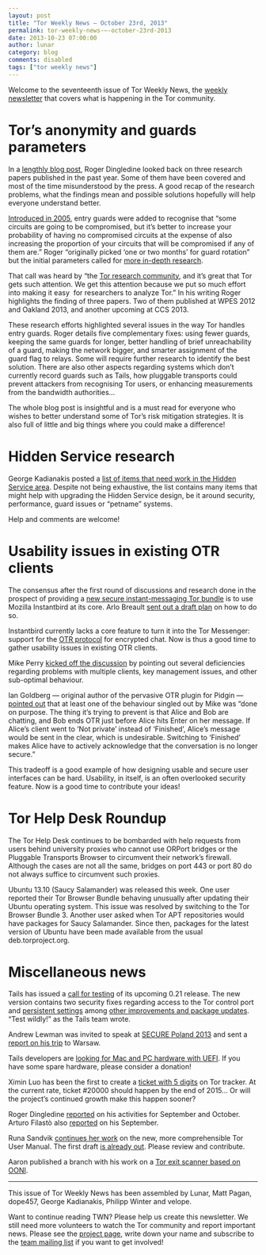 ```yaml
---
layout: post
title: "Tor Weekly News — October 23rd, 2013"
permalink: tor-weekly-news-—-october-23rd-2013
date: 2013-10-23 07:00:00
author: lunar
category: blog
comments: disabled
tags: ["tor weekly news"]
---
```


Welcome to the seventeenth issue of Tor Weekly News, the [weekly newsletter](https://lists.torproject.org/cgi-bin/mailman/listinfo/tor-news) that covers what is happening in the Tor community.

Tor’s anonymity and guards parameters
=====================================

In a [lengthly blog post](https://blog.torproject.org/blog/improving-tors-anonymity-changing-guard-parameters), Roger Dingledine looked back on three research papers published in the past year. Some of them have been covered and most of the time misunderstood by the press. A good recap of the research problems, what the findings mean and possible solutions hopefully will help everyone understand better.

[Introduced in 2005](https://blog.torproject.org/blog/top-changes-tor-2004-design-paper-part-2), entry guards were added to recognise that “some circuits are going to be compromised, but it’s better to increase your probability of having no compromised circuits at the expense of also increasing the proportion of your circuits that will be compromised if any of them are.” Roger “originally picked ‘one or two months’ for guard rotation” but the initial parameters called for [more in-depth research](https://blog.torproject.org/blog/research-problem-better-guard-rotation-parameters).

That call was heard by “the [Tor research community](http://freehaven.net/anonbib/), and it’s great that Tor gets such attention. We get this attention because we put so much effort into making it easy [](https://research.torproject.org/) for researchers to analyze Tor.” In his writing Roger highlights the finding of three papers. Two of them published at WPES 2012 and Oakland 2013, and another upcoming at CCS 2013.

These research efforts highlighted several issues in the way Tor handles entry guards. Roger details five complementary fixes: using fewer guards, keeping the same guards for longer, better handling of brief unreachability of a guard, making the network bigger, and smarter assignment of the guard flag to relays. Some will require further research to identify the best solution. There are also other aspects regarding systems which don’t currently record guards such as Tails, how pluggable transports could prevent attackers from recognising Tor users, or enhancing measurements from the bandwidth authorities…

The whole blog post is insightful and is a must read for everyone who wishes to better understand some of Tor’s risk mitigation strategies. It is also full of little and big things where you could make a difference!

Hidden Service research
=======================

George Kadianakis posted a [list of items that need work in the Hidden Service area](https://lists.torproject.org/pipermail/tor-dev/2013-October/005637.html). Despite not being exhaustive, the list contains many items that might help with upgrading the Hidden Service design, be it around security, performance, guard issues or “petname” systems.

Help and comments are welcome!

Usability issues in existing OTR clients
========================================

The consensus after the first round of discussions and research done in the prospect of providing a [new secure instant-messaging Tor bundle](https://trac.torproject.org/projects/tor/wiki/org/sponsors/Otter/Attentive) is to use Mozilla Instantbird at its core. Arlo Breault [sent out a draft plan](https://lists.torproject.org/pipermail/tor-dev/2013-October/005616.html) on how to do so.

Instantbird currently lacks a core feature to turn it into the Tor Messenger: support for the [OTR protocol](https://otr.cypherpunks.ca/) for encrypted chat. Now is thus a good time to gather usability issues in existing OTR clients.

Mike Perry [kicked off the discussion](https://lists.torproject.org/pipermail/tor-dev/2013-October/005636.html) by pointing out several deficiencies regarding problems with multiple clients, key management issues, and other sub-optimal behaviour.

Ian Goldberg — original author of the pervasive OTR plugin for Pidgin — [pointed out](https://lists.torproject.org/pipermail/tor-dev/2013-October/005640.html) that at least one of the behaviour singled out by Mike was “done on purpose. The thing it’s trying to prevent is that Alice and Bob are chatting, and Bob ends OTR just before Alice hits Enter on her message. If Alice’s client went to ‘Not private’ instead of ‘Finished’, Alice’s message would be sent in the clear, which is undesirable. Switching to ‘Finished’ makes Alice have to actively acknowledge that the conversation is no longer secure.”

This tradeoff is a good example of how designing usable and secure user interfaces can be hard. Usability, in itself, is an often overlooked security feature. Now is a good time to contribute your ideas!

Tor Help Desk Roundup
=====================

The Tor Help Desk continues to be bombarded with help requests from users behind university proxies who cannot use ORPort bridges or the Pluggable Transports Browser to circumvent their network’s firewall. Although the cases are not all the same, bridges on port 443 or port 80 do not always suffice to circumvent such proxies.

Ubuntu 13.10 (Saucy Salamander) was released this week. One user reported their Tor Browser Bundle behaving unusually after updating their Ubuntu operating system. This issue was resolved by switching to the Tor Browser Bundle 3. Another user asked when Tor APT repositories would have packages for Saucy Salamander. Since then, packages for the latest version of Ubuntu have been made available from the usual deb.torproject.org.

Miscellaneous news
==================

Tails has issued a [call for testing](https://tails.boum.org/news/test_0.21-rc1/) of its upcoming 0.21 release. The new version contains two security fixes regarding access to the Tor control port and [persistent settings](https://git-tails.immerda.ch/tails/plain/wiki/src/doc/first_steps/persistence/upgrade.mdwn?h=bugfix/safer-persistence) among [other improvements and package updates](https://git-tails.immerda.ch/tails/plain/debian/changelog?id=0.21-rc1). “Test wildly!” as the Tails team wrote.

Andrew Lewman was invited to speak at [SECURE Poland 2013](http://www.secure.edu.pl/) and sent a [report on his trip](https://lists.torproject.org/pipermail/tor-reports/2013-October/000364.html) to Warsaw.

Tails developers are [looking for Mac and PC hardware with UEFI](https://tails.boum.org/news/Mac_and_PC_UEFI_hardware_needed/). If you have some spare hardware, please consider a donation!

Ximin Luo has been the first to create a [ticket with 5 digits](https://bugs.torproject.org/10000) on Tor tracker. At the current rate, ticket \#20000 should happen by the end of 2015… Or will the project’s continued growth make this happen sooner?

Roger Dingledine [reported](https://lists.torproject.org/pipermail/tor-reports/2013-October/000365.html) on his activities for September and October. Arturo Filastò also [reported](https://lists.torproject.org/pipermail/tor-reports/2013-October/000366.html) on his September.

Runa Sandvik [continues her work](https://lists.torproject.org/pipermail/tor-dev/2013-October/005649.html) on the new, more comprehensible Tor User Manual. The first draft [is already out](https://bugs.torproject.org/5811). Please review and contribute.

Aaron published a branch with his work on a [Tor exit scanner based on OONI](https://github.com/TheTorProject/ooni-probe/tree/feature/tor_test_template).

* * * * *

This issue of Tor Weekly News has been assembled by Lunar, Matt Pagan, dope457, George Kadianakis, Philipp Winter and velope.

Want to continue reading TWN? Please help us create this newsletter. We still need more volunteers to watch the Tor community and report important news. Please see the [project page](https://trac.torproject.org/projects/tor/wiki/TorWeeklyNews), write down your name and subscribe to the [team mailing list](https://lists.torproject.org/cgi-bin/mailman/listinfo/news-team) if you want to get involved!
